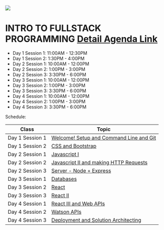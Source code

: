 # <img src="https://www.research.ibm.com/university/cas/benelux/images/eye-bee-m.gif" >

# INTRO TO FULLSTACK PROGRAMMING [Detail Agenda Link](https://ibm.box.com/s/d62vpz1j2cjfu3wlhh5nxqnc5u33445p)

- Day 1 Session 1: 11:00AM - 12:30PM
- Day 1 Session 2: 1:30PM - 4:00PM
- Day 2 Session 1: 10:00AM - 12:00PM
- Day 2 Session 2: 1:00PM - 3:00PM
- Day 2 Session 3: 3:30PM - 6:00PM
- Day 3 Session 1: 10:00AM - 12:00PM
- Day 3 Session 2: 1:00PM - 3:00PM
- Day 3 Session 3: 3:30PM - 6:00PM
- Day 4 Session 1: 10:00AM - 12:00PM
- Day 4 Session 2: 1:00PM - 3:00PM
- Day 4 Session 3: 3:30PM - 6:00PM


Schedule:

| Class | Topic |
|-----|------|
| Day 1 Session 1| [Welcome! Setup and Command Line and Git](intro/lecture-notes.md)
| Day 1 Session 2 | [CSS and Bootstrap](html-css)
| Day 2 Session 1 | [Javascript I](bootstrap-git)
| Day 2 Session 2 | [Javascript II and making HTTP Requests](javascript/lecture-notes.md)
| Day 2 Session 3 | [Server - Node + Express](server/lecture-notes.md)
| Day 3 Session 1| [Databases](authentication-databases)
| Day 3 Session 2 | [React](react-1)
| Day 3 Session 3 | [React II](react/lecture-notes-react-2.md)
| Day 4 Session 1 | [React III and Web APIs](webapis/lecture-notes.md)
| Day 4 Session 2 | [Watson APIs](deployment)
| Day 4 Session 3 | [Deployment and Solution Architecting](technical-interviews/lecture-notes.md)




